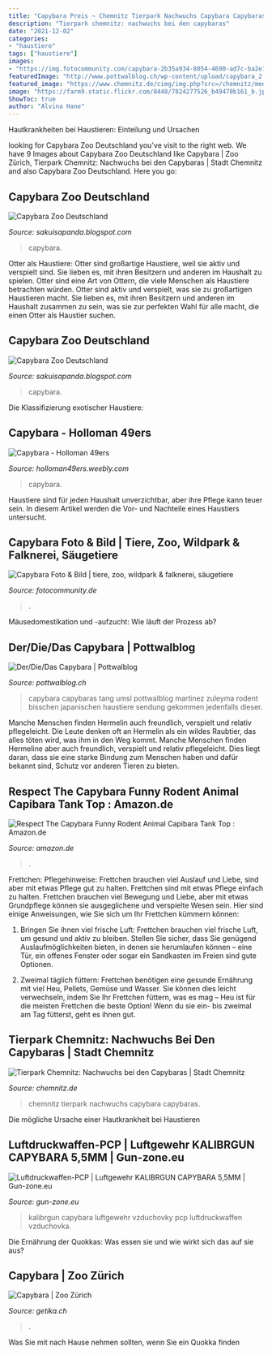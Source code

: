 ```yaml
---
title: "Capybara Preis ~ Chemnitz Tierpark Nachwuchs Capybara Capybaras"
description: "Tierpark chemnitz: nachwuchs bei den capybaras"
date: "2021-12-02"
categories:
- "haustiere"
tags: ["haustiere"]
images:
- "https://img.fotocommunity.com/capybara-2b35a934-8054-4690-ad7c-ba2e14f671a3.jpg?height=1080"
featuredImage: "http://www.pottwalblog.ch/wp-content/upload/capybara_2.png"
featured_image: "https://www.chemnitz.de/cimg/img.php?src=/chemnitz/media/aktuell/aktuelle-themen/ferien/pd0446_capybara-nachwuchs2_kloesters.jpg&amp;w=2430"
image: "https://farm9.static.flickr.com/8448/7824277526_b49470b161_b.jpg"
ShowToc: true
author: "Alvina Hane"
---
```



Hautkrankheiten bei Haustieren: Einteilung und Ursachen

	

		
looking for Capybara Zoo Deutschland you've visit to the right web. We have 9 Images about Capybara Zoo Deutschland like Capybara | Zoo Zürich, Tierpark Chemnitz: Nachwuchs bei den Capybaras | Stadt Chemnitz and also Capybara Zoo Deutschland. Here you go:
		
    
## Capybara Zoo Deutschland

<img loading=lazy src="https://farm6.static.flickr.com/5627/20241724054_ddbbf44445_b.jpg" onerror="this.onerror=null;this.src='https://tse3.mm.bing.net/th?id=OIP.dEtql7kWGWramN_tFEtNIwHaE8&amp;pid=15.1';" alt="Capybara Zoo Deutschland">

_Source: sakuisapanda.blogspot.com_

>capybara. 

	

Otter als Haustiere: Otter sind großartige Haustiere, weil sie aktiv und verspielt sind. Sie lieben es, mit ihren Besitzern und anderen im Haushalt zu spielen.
Otter sind eine Art von Ottern, die viele Menschen als Haustiere betrachten würden. Otter sind aktiv und verspielt, was sie zu großartigen Haustieren macht. Sie lieben es, mit ihren Besitzern und anderen im Haushalt zusammen zu sein, was sie zur perfekten Wahl für alle macht, die einen Otter als Haustier suchen.

    
## Capybara Zoo Deutschland

<img loading=lazy src="https://farm9.static.flickr.com/8448/7824277526_b49470b161_b.jpg" onerror="this.onerror=null;this.src='https://tse4.mm.bing.net/th?id=OIP.qLqNEiIui-549k4yTGSiTQHaE6&amp;pid=15.1';" alt="Capybara Zoo Deutschland">

_Source: sakuisapanda.blogspot.com_

>capybara. 

	

Die Klassifizierung exotischer Haustiere:

    
## Capybara - Holloman 49ers

<img loading=lazy src="https://holloman49ers.weebly.com/uploads/9/4/0/8/94080449/published/capybaras.jpg?1601134571" onerror="this.onerror=null;this.src='https://tse3.mm.bing.net/th?id=OIP.5VvA0roiR12cnGUOQMmZhgHaHa&amp;pid=15.1';" alt="Capybara - Holloman 49ers">

_Source: holloman49ers.weebly.com_

>capybara. 

	

Haustiere sind für jeden Haushalt unverzichtbar, aber ihre Pflege kann teuer sein. In diesem Artikel werden die Vor- und Nachteile eines Haustiers untersucht.

    
## Capybara Foto &amp; Bild | Tiere, Zoo, Wildpark &amp; Falknerei, Säugetiere

<img loading=lazy src="https://img.fotocommunity.com/capybara-2b35a934-8054-4690-ad7c-ba2e14f671a3.jpg?height=1080" onerror="this.onerror=null;this.src='https://tse3.mm.bing.net/th?id=OIP.51EH-trVhqEjqSIplDpPAgHaEe&amp;pid=15.1';" alt="Capybara Foto &amp; Bild | tiere, zoo, wildpark &amp; falknerei, säugetiere">

_Source: fotocommunity.de_

>. 

	

Mäusedomestikation und -aufzucht: Wie läuft der Prozess ab?

    
## Der/Die/Das Capybara | Pottwalblog

<img loading=lazy src="http://www.pottwalblog.ch/wp-content/upload/capybara_2.png" onerror="this.onerror=null;this.src='https://tse4.mm.bing.net/th?id=OIP.hVnxy3-k4Yu83AO2hZC9CAHaEl&amp;pid=15.1';" alt="Der/Die/Das Capybara | Pottwalblog">

_Source: pottwalblog.ch_

>capybara capybaras tang umsl pottwalblog martinez zuleyma rodent bisschen japanischen haustiere sendung gekommen jedenfalls dieser. 

	

Manche Menschen finden Hermelin auch freundlich, verspielt und relativ pflegeleicht.
Die Leute denken oft an Hermelin als ein wildes Raubtier, das alles töten wird, was ihm in den Weg kommt. Manche Menschen finden Hermeline aber auch freundlich, verspielt und relativ pflegeleicht. Dies liegt daran, dass sie eine starke Bindung zum Menschen haben und dafür bekannt sind, Schutz vor anderen Tieren zu bieten.

    
## Respect The Capybara Funny Rodent Animal Capibara Tank Top : Amazon.de

<img loading=lazy src="https://m.media-amazon.com/images/I/A1Ig7DnP6sL._CLa|2140%2C2000|81V5oemCKKL.png|0%2C0%2C2140%2C2000%2B0.0%2C0.0%2C2140.0%2C2000.0_AC_UX679_.png" onerror="this.onerror=null;this.src='https://tse1.mm.bing.net/th?id=OIP.QV1d0DdZDXGCQ8SZgcNZWgHaLc&amp;pid=15.1';" alt="Respect The Capybara Funny Rodent Animal Capibara Tank Top : Amazon.de">

_Source: amazon.de_

>. 

	

Frettchen: Pflegehinweise: Frettchen brauchen viel Auslauf und Liebe, sind aber mit etwas Pflege gut zu halten.
Frettchen sind mit etwas Pflege einfach zu halten. Frettchen brauchen viel Bewegung und Liebe, aber mit etwas Grundpflege können sie ausgeglichene und verspielte Wesen sein. Hier sind einige Anweisungen, wie Sie sich um Ihr Frettchen kümmern können:
1. Bringen Sie ihnen viel frische Luft: Frettchen brauchen viel frische Luft, um gesund und aktiv zu bleiben. Stellen Sie sicher, dass Sie genügend Auslaufmöglichkeiten bieten, in denen sie herumlaufen können – eine Tür, ein offenes Fenster oder sogar ein Sandkasten im Freien sind gute Optionen.

2. Zweimal täglich füttern: Frettchen benötigen eine gesunde Ernährung mit viel Heu, Pellets, Gemüse und Wasser. Sie können dies leicht verwechseln, indem Sie Ihr Frettchen füttern, was es mag – Heu ist für die meisten Frettchen die beste Option! Wenn du sie ein- bis zweimal am Tag fütterst, geht es ihnen gut.

    
## Tierpark Chemnitz: Nachwuchs Bei Den Capybaras | Stadt Chemnitz

<img loading=lazy src="https://www.chemnitz.de/cimg/img.php?src=/chemnitz/media/aktuell/aktuelle-themen/ferien/pd0446_capybara-nachwuchs2_kloesters.jpg&amp;w=2430" onerror="this.onerror=null;this.src='https://tse4.mm.bing.net/th?id=OIP.eUqSgflkBUbGgFuuga8_lAHaE8&amp;pid=15.1';" alt="Tierpark Chemnitz: Nachwuchs bei den Capybaras | Stadt Chemnitz">

_Source: chemnitz.de_

>chemnitz tierpark nachwuchs capybara capybaras. 

	

Die mögliche Ursache einer Hautkrankheit bei Haustieren

    
## Luftdruckwaffen-PCP | Luftgewehr KALIBRGUN CAPYBARA 5,5MM | Gun-zone.eu

<img loading=lazy src="https://www.gun-zone.eu/fotky177/fotos/_vyr_785_vyr_1816_kalibrgun-capybara.jpg" onerror="this.onerror=null;this.src='https://tse1.mm.bing.net/th?id=OIP.1Tn3b2_oi-eqMS0wGQ9gcwHaDv&amp;pid=15.1';" alt="Luftdruckwaffen-PCP | Luftgewehr KALIBRGUN CAPYBARA 5,5MM | Gun-zone.eu">

_Source: gun-zone.eu_

>kalibrgun capybara luftgewehr vzduchovky pcp luftdruckwaffen vzduchovka. 

	

Die Ernährung der Quokkas: Was essen sie und wie wirkt sich das auf sie aus?

    
## Capybara | Zoo Zürich

<img loading=lazy src="https://zoo-live.rokka.io/header_half_md_1x/99a81c516c1a76af66f65fb28a6d8f28ce584649/2244-0009628-0.jpg?itok=5zgu4RGm" onerror="this.onerror=null;this.src='https://tse2.mm.bing.net/th?id=OIP.v5yWiz3dGX_mqjFsIgn5NQHaCq&amp;pid=15.1';" alt="Capybara | Zoo Zürich">

_Source: getika.ch_

>. 

	

Was Sie mit nach Hause nehmen sollten, wenn Sie ein Quokka finden

